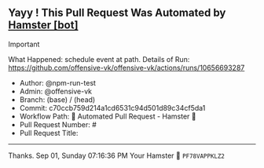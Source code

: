 ## Yayy ! This Pull Request Was Automated by [Hamster [bot]](https://github.com/npm-run-test)

> [!IMPORTANT]
> What Happened: schedule event at  path.
> Details of Run: https://github.com/offensive-vk/offensive-vk/actions/runs/10656693287

- Author: @npm-run-test
- Admin: @offensive-vk
- Branch:  (base) /  (head)
- Commit: c70ccb759d214a1cd6531c94d501d89c34cf5da1
- Workflow Path: 🤖 Automated Pull Request - Hamster 🐹
- Pull Request Number: #
- Pull Request Title: 

---

Thanks.
Sep 01, Sunday 07:16:36 PM
Your Hamster 🐹 <code>PF78VAPPKLZ2</code>
